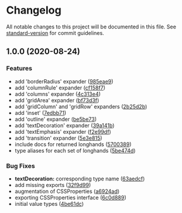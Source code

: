 # Changelog

All notable changes to this project will be documented in this file. See [standard-version](https://github.com/conventional-changelog/standard-version) for commit guidelines.

## 1.0.0 (2020-08-24)

### Features

- add 'borderRadius' expander ([985eae9](https://github.com/kripod/css-shorthand-expanders/commit/985eae907043a0aec84de3c7d837f6d54802fd08))
- add 'columnRule' expander ([cf158f7](https://github.com/kripod/css-shorthand-expanders/commit/cf158f708a3f0b5ccff07df03f2bb54cf1f8c0ec))
- add 'columns' expander ([4c313e4](https://github.com/kripod/css-shorthand-expanders/commit/4c313e412d7fe3372d6cf13b16fd67884684ff37))
- add 'gridArea' expander ([bf73d3f](https://github.com/kripod/css-shorthand-expanders/commit/bf73d3fb7f6654fb6734c8ca793a9db77b189049))
- add 'gridColumn' and 'gridRow' expanders ([2b25d2b](https://github.com/kripod/css-shorthand-expanders/commit/2b25d2b5442acd61928417098266222f8ca63f89))
- add 'inset' ([7edbb71](https://github.com/kripod/css-shorthand-expanders/commit/7edbb7132534cdb98e8a42063ae75a76d13f2344))
- add 'outline' expander ([be5be73](https://github.com/kripod/css-shorthand-expanders/commit/be5be73f65f58da4355b6167e26d349ad279aa1a))
- add 'textDecoration' expander ([39a141b](https://github.com/kripod/css-shorthand-expanders/commit/39a141b5eaf5991761c9e23fc65c27d31a19714c))
- add 'textEmphasis' expander ([f2e99df](https://github.com/kripod/css-shorthand-expanders/commit/f2e99dfbce2cdf8bc5d23e1438c8f50b963510e1))
- add 'transition' expander ([5e3e815](https://github.com/kripod/css-shorthand-expanders/commit/5e3e815f755a1ea5a88044ac6cb537ac074eb95e))
- include docs for returned longhands ([5700389](https://github.com/kripod/css-shorthand-expanders/commit/570038977c132fbfdf22be68ca3f272f543a2ee2))
- type aliases for each set of longhands ([5be474d](https://github.com/kripod/css-shorthand-expanders/commit/5be474da9271e2bf0e3a43a167813c1b44df2033))

### Bug Fixes

- **textDecoration:** corresponding type name ([63aedcf](https://github.com/kripod/css-shorthand-expanders/commit/63aedcf8f0bd92d4bec8d750d29df2fb5383b7eb))
- add missing exports ([32f9d99](https://github.com/kripod/css-shorthand-expanders/commit/32f9d99a185532953b204bb98e8245befe5d23bf))
- augmentation of CSSProperties ([a6924ad](https://github.com/kripod/css-shorthand-expanders/commit/a6924adf70c03303e223584eab2c5c2142b7615d))
- exporting CSSProperties interface ([6c0d889](https://github.com/kripod/css-shorthand-expanders/commit/6c0d88989fa9cc179d83c4853efabb62de210a42))
- initial value types ([4be61dc](https://github.com/kripod/css-shorthand-expanders/commit/4be61dce3f4c4782f66497b08646ff668e4ddae3))
